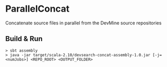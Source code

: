 ParallelConcat
==============

Concatenate source files in parallel from the DevMine source repositories

Build & Run
-----------

```
> sbt assembly
> java -jar target/scala-2.10/devsearch-concat-assembly-1.0.jar [-j=<numJobs>] <REPO_ROOT> <OUTPUT_FOLDER> 
```
